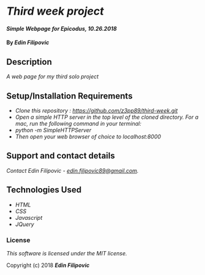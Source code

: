 # _Third week project_

#### _Simple Webpage for Epicodus, 10.26.2018_

#### By _**Edin Filipovic**_

## Description

_A web page for my third solo project_

## Setup/Installation Requirements

* _Clone this repository : https://github.com/z3pp89/third-week.git_
* _Open a simple HTTP server in the top level of the cloned directory. For a mac, run the following command in your terminal:_   
* _python -m SimpleHTTPServer_
* _Then open your web browser of choice to localhost:8000_

## Support and contact details

_Contact Edin Filipovic - edin.filipovic89@gmail.com._

## Technologies Used

* _HTML_
* _CSS_
* _Javascript_
* _JQuery_

### License

*This software is licensed under the MIT license.*

Copyright (c) 2018 **_Edin Filipovic_**
